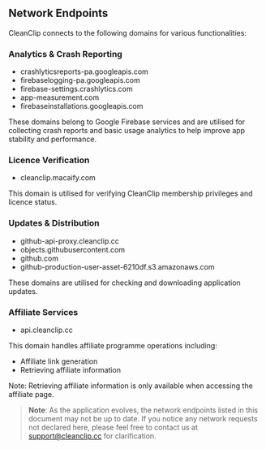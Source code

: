 ## Network Endpoints

CleanClip connects to the following domains for various functionalities:

### Analytics & Crash Reporting
- crashlyticsreports-pa.googleapis.com
- firebaselogging-pa.googleapis.com  
- firebase-settings.crashlytics.com
- app-measurement.com
- firebaseinstallations.googleapis.com

These domains belong to Google Firebase services and are utilised for collecting crash reports and basic usage analytics to help improve app stability and performance.

### Licence Verification
- cleanclip.macaify.com

This domain is utilised for verifying CleanClip membership privileges and licence status.

### Updates & Distribution
- github-api-proxy.cleanclip.cc
- objects.githubusercontent.com
- github.com
- github-production-user-asset-6210df.s3.amazonaws.com

These domains are utilised for checking and downloading application updates.

### Affiliate Services
- api.cleanclip.cc

This domain handles affiliate programme operations including:
- Affiliate link generation
- Retrieving affiliate information 

Note: Retrieving affiliate information is only available when accessing the affiliate page.

> **Note**: As the application evolves, the network endpoints listed in this document may not be up to date. If you notice any network requests not declared here, please feel free to contact us at support@cleanclip.cc for clarification.